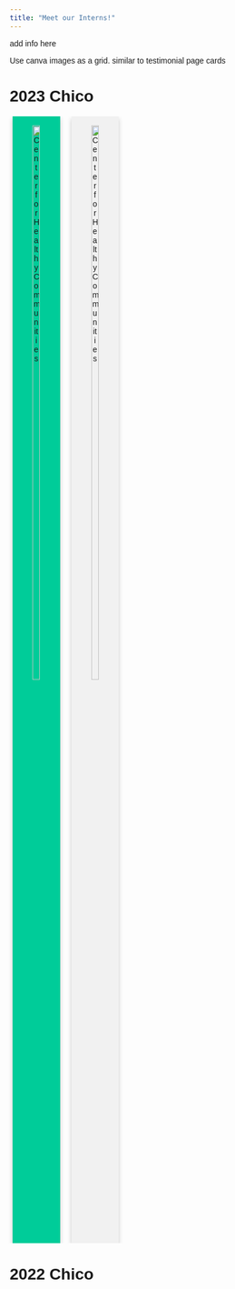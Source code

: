 ```yaml
---
title: "Meet our Interns!"
---
```



<style>
* {
  box-sizing: border-box;
}

body {
  font-family: Arial, Helvetica, sans-serif;
}

/* Float four columns side by side */
.column {
  float: left;
  width: 25%;
  padding: 0 10px;
}

/* Remove extra left and right margins, due to padding in columns */
.row {margin: 0 -5px;}

/* Clear floats after the columns */
.row:after {
  content: "";
  display: table;
  clear: both;
}

/* Style the counter cards */
.card {
  box-shadow: 0 4px 8px 0 rgba(0, 0, 0, 0.2); /* this adds the "card" effect */
  padding: 16px;
  text-align: center;
  background-color: #f1f1f1;
}

.card-color{
  background-color: #00cc99;
}

/* Responsive columns - one column layout (vertical) on small screens */
@media screen and (max-width: 600px) {
  .column {
    width: 100%;
    display: block;
    margin-bottom: 20px;
  }
}
</style>


add info here

Use canva images as a grid. similar to testimonial page cards


# 2023 Chico 

<div class="row">
  <div class="column">
    <div class="card card-color">
      <img src="/img/clients/chc.png" alt="Center for Healthy Communities" style="object-fit: contain; height: 50%;">
    </div>
  </div>
  <div class="column">
    <div class="card">
      <img src="/img/clients/chc.png" alt="Center for Healthy Communities" style="object-fit: contain; height: 50%;">
    </div>
  </div>
</div> 



# 2022 Chico